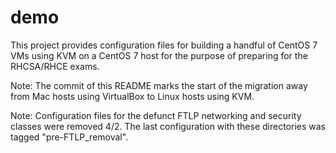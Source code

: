 # demo
This project provides configuration files for building a handful of CentOS 7 VMs using KVM on a CentOS 7 host for the purpose of preparing for the RHCSA/RHCE exams.

Note: The commit of this README marks the start of the migration away from Mac hosts using VirtualBox to Linux hosts using KVM.

Note: Configuration files for the defunct FTLP networking and security classes were removed 4/2.  The last configuration with these directories was tagged "pre-FTLP_removal".
